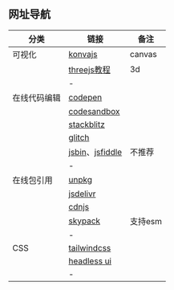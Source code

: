 ## 网址导航



| 分类         | 链接                                                         | 备注    |
| ------------ | ------------------------------------------------------------ | ------- |
| 可视化       | [konvajs](https://konvajs.org/)                              | canvas  |
|              | [threejs教程](https://discoverthreejs.com/zh/book/first-steps/animation-loop/) | 3d      |
|              | -                                                            |         |
| 在线代码编辑 | [codepen](https://codepen.io/your-work/)                     |         |
|              | [codesandbox](https://codesandbox.io/dashboard/recent)       |         |
|              | [stackblitz](https://stackblitz.com/)                        |         |
|              | [glitch](https://glitch.com/dashboard?group=owned&sortColumn=boost&sortDirection=DESC&page=1&showAll=false&filterDomain=) |         |
|              | [jsbin](https://jsbin.com/)、[jsfiddle](https://jsfiddle.net/) | 不推荐  |
|              | -                                                            |         |
| 在线包引用   | [unpkg](https://www.unpkg.com/)                              |         |
|              | [jsdelivr](https://www.jsdelivr.com/package/npm/lodash)      |         |
|              | [cdnjs](https://cdnjs.com/libraries/lodash.js)               |         |
|              | [skypack](https://www.skypack.dev/)                          | 支持esm |
|              | -                                                            |         |
| CSS          | [tailwindcss](https://tailwindcss.com/)                      |         |
|              | [headless ui](https://headlessui.com/)                       |         |
|              | -                                                            |         |



